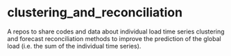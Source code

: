 # clustering_and_reconciliation
A repos to share codes and data about individual load time series clustering and forecast reconciliation methods to improve the prediction of the global load (i.e. the sum of the individual time series).
